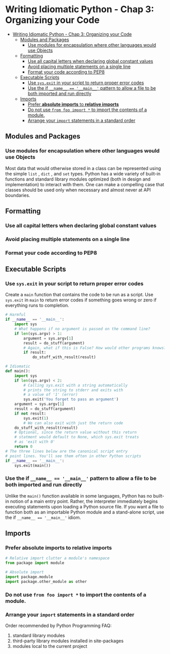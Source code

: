 # Writing Idiomatic Python - Chap 3: Organizing your Code

<!-- toc orderedList:0 -->

- [Writing Idiomatic Python - Chap 3: Organizing your Code](#writing-idiomatic-python-chap-3-organizing-your-code)
	- [Modules and Packages](#modules-and-packages)
		- [Use modules for encapsulation where other languages would use Objects](#use-modules-for-encapsulation-where-other-languages-would-use-objects)
	- [Formatting](#formatting)
		- [Use all capital letters when declaring global constant values](#use-all-capital-letters-when-declaring-global-constant-values)
		- [Avoid placing multiple statements on a single line](#avoid-placing-multiple-statements-on-a-single-line)
		- [Format your code according to PEP8](#format-your-code-according-to-pep8)
	- [Executable Scripts](#executable-scripts)
		- [Use `sys.exit` in your script to return proper error codes](#use-sysexit-in-your-script-to-return-proper-error-codes)
		- [Use the if `__name__ == '__main__'` pattern to allow a file to be both imported and run directly](#use-the-if-__name__-__main__-pattern-to-allow-a-file-to-be-both-imported-and-run-directly)
	- [Imports](#imports)
		- [Prefer **absolute imports** to **relative imports**](#prefer-absolute-imports-to-relative-imports)
		- [Do not use `from foo import *` to import the contents of a module.](#do-not-use-from-foo-import-to-import-the-contents-of-a-module)
		- [Arrange your `import` statements in a standard order](#arrange-your-import-statements-in-a-standard-order)

<!-- tocstop -->

 ## Modules and Packages

### Use modules for encapsulation where other languages would use Objects

Most data that would otherwise stored in a class can be represented using the simple `list` , `dict` , and `set` types. Python has a wide variety of built-in functions and standard library modules optimized (both in design and implementation) to interact with them. One can make a compelling case that classes should be used only when necessary and almost never at API boundaries.

## Formatting

### Use all capital letters when declaring global constant values

### Avoid placing multiple statements on a single line

### Format your code according to PEP8

## Executable Scripts

### Use `sys.exit` in your script to return proper error codes

Create a `main` function that contains the code to be run as a script. Use `sys.exit` in `main` to return error codes if something goes wrong or zero if everything runs to completion.

```python
# Harmful
if __name__ == '__main__':
    import sys
    # What happens if no argument is passed on the command line?
    if len(sys.argv) > 1:
        argument = sys.argv[1]
        result = do_stuff(argument)
        # Again, what if this is False? How would other programs knows?
        if result:
            do_stuff_with_result(result)

# Idiomatic
def main():
    import sys
    if len(sys.argv) < 2:
        # Calling sys.exit with a string automatically
        # prints the string to stderr and exits with
        # a value of '1' (error)
        sys.exit('You forget to pass an argument')
    argument = sys.argv[1]
    result = do_stuff(argument)
    if not result:
        sys.exit(1)
        # We can also exit with just the return code
    do_stuff_with_result(result)
    # Optional, since the return value without this return
    # statment would default to None, which sys.exit treats
    # as 'exit with 0'
    return 0
# The three lines below are the canonical script entry
# point lines. You'll see them often in other Python scripts
if __name__ == '__main__':
    sys.exit(main())
```

### Use the if `__name__ == '__main__'` pattern to allow a file to be both imported and run directly

Unlike the `main()` function available in some languages, Python has no built-in notion of a main entry point. Rather, the interpreter immediately begins executing statements upon loading a Python source file. If you want a file to function both as an importable Python module and a stand-alone script, use the if `__name__ == '__main__'` idiom.

## Imports

### Prefer **absolute imports** to **relative imports**

```python
# Relative import clutter a module's namespace
from package import module

# Absolute import
import package.module
import package.other_module as other
```

### Do not use `from foo import *` to import the contents of a module.

### Arrange your `import` statements in a standard order

Order recommended by Python Programming FAQ:

1. standard library modules
2. third-party library modules installed in site-packages
3. modules local to the current project
